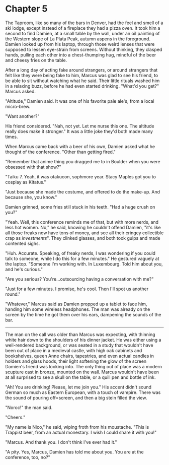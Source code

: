 # Chapter 5

The Taproom, like so many of the bars in Denver, had the feel and smell of a ski lodge, except instead of a fireplace they had a pizza oven. It took him a second to find Damien, at a small table by the wall, under an oil painting of the Western slope of La Plata Peak, autumn aspens in the foreground. Damien looked up from his laptop, through those weird lenses that were supposed to lessen eye-strain from screens. Without thinking, they clasped hands, pulling each other into a chest-thumping hug, mindful of the beer and cheesy fries on the table.

After a long day of acting fake around strangers, or around strangers that felt like they were being fake to him, Marcus was glad to see his friend, to be able to sit without watching what he said. Their little rituals washed him in a relaxing buzz, before he had even started drinking. "What'd you get?" Marcus asked.

"Altitude," Damien said. It was one of his favorite pale ale's, from a local micro-brew.

"Want another?"

His friend considered. "Nah, not yet. Let me nurse this one. The altitude really does make it stronger." It was a little joke they'd both made many times.

When Marcus came back with a beer of his own, Damien asked what he thought of the conference. "Other than getting fired."

"Remember that anime thing you dragged me to in Boulder when you were obsessed with that show?"

"Taiku 7. Yeah, it was otakucon, sophmore year. Stacy Maples got you to cosplay as Kitatus."

"Just because she made the costume, and offered to do the make-up. And because she, you know."

Damien grinned, some fries still stuck in his teeth. "Had a huge crush on you?"

"Yeah. Well, this conference reminds me of that, but with more nerds, and less hot women. No," he said, knowing he couldn't offend Damien, "it's like all those freaks now have tons of money, and see all their cringey collectible crap as *investments*". They clinked glasses, and both took gulps and made contented sighs.

"Huh. Accurate. Speaking, of freaky nerds, I was wondering if you could talk to someone, while I do this for a few minutes." He gestured vaguely at the laptop. "Someone I'm working with. In Luxembourg. Told him about you, and he's curious."

"Are you serious? You're...outsourcing having a conversation with me?"

"Just for a few minutes. I promise, he's cool. Then I'll spot us another round."

"Whatever," Marcus said as Damien propped up a tablet to face him, handing him some wireless headphones. The man was already on the screen by the time he got them over his ears, dampening the sounds of the bar.

___
The man on the call was older than Marcus was expecting, with thinning white hair down to the shoulders of his dinner jacket. He was either using a well-rendered background, or was seated in a study that wouldn't have been out of place in a medieval castle, with high oak cabinets and bookshelves, queen Anne chairs, tapestries, and even actual candles in holders and glass hoods, their light softening the glow of the screen Damien's friend was looking into. The only thing out of place was a modern scupture cast in bronze, mounted on the wall. Marcus wouldn't have been at all surprised to see a skull on the table, or a quill pen and bottle of ink.

"Ah! You are drinking! Please, let me join you." His accent didn't sound German so much as Eastern European, with a touch of vampire. There was the sound of pouring off=screen, and then a big stein filled the view.

"Noroc!" the man said.

"Cheers."

"My name is Nico," he said, wiping froth from his moustache. "This is Trappist beer, from an actual monestary. I wish I could share it with you!"

"Marcus. And thank you. I don't think I've ever had it."

"A pity. Yes, Marcus, Damien has told me about you. You are at the conference, too, no?"
